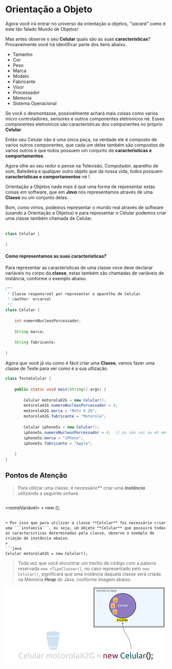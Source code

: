 # Orientação a Objeto

Agora você irá entrar no universo da orientação a objetos, *"sacará"* como é este tão falado Mundo de Objetos!

Mas antes observe o seu **Celular** quais são as suas **características**? Provavelmente você irá identificar parte dos itens abaixo.

* Tamanho
* Cor
* Peso
* Marca
* Modelo
* Fabricante
* Visor
* Processador
* Memoria
* Sistema Operacional

Se você o desmontasse, possivelmente achará mais coisas como varios micro controladores, sensores e outros componentes eletronicos né. Esses componentes eletronicos são caracteristicas dos componentes no próprio **Celular**.

Então seu Celular não é uma única peça, na verdade ele é composto de varios outros componentes, que cada um deles também são compostos de varios outros e que todos possuem um conjunto de **caracteristicas e comportamentos**.

Agora olhe ao seu redor e pense na Televisão, Computador, aparelho de som, Batedeira e qualquer outro objeto que da nossa vida, todos possuem **caracteristicas e comportamentos** né !.

Orientação a Objetos nada mais é que uma forma de representar estas coisas em software, que em ***Java*** nós representamos através de uma **Classe** ou um conjunto delas.

Bom, como vimos, podemos representar o mundo real através de software (usando a Orientação a Objetos) e para representar o Celular podemos criar uma classe também chamada de Celular.

```java

class Celular {

}

```

#### Como representamos as suas caracteristicas?
Para representar as caracteristicas de uma classe voce deve declarar variáveis no corpo da **classe**, estas também são chamadas de variáveis de instância, conforme o exemplo abaixo.

```java
/**
 * Classe responsável por representar o aparelho de Celular
 * @author: ercarval
 */
class Celular {

    int numeroNucleosPorcessador;

    String marca;

    String fabricante;

}

```

Agora que você já viu como é fácil criar uma **Classe**, vamos fazer uma classe de Teste para ver como é a sua utlização.


```java
class TesteCelular {

    public static void main(String[] args) {

        Celular motorolaX2G = new Celular();
        motorolaX2G.numeroNucleosPorcessador = 4;
        motorolaX2G.marca = "Moto X 2G";
        motorolaX2G.fabricante = "Motorola";

        Celular iphone5s = new Celular();
        iphone5s.numeroNucleosPorcessador = 4;  // ps não sei se eh mesmo
        iphone5s.marca = "iPhone";
        iphone5s.fabricante = "Apple";

    }
}

```
## Pontos de Atenção

> Para utilizar uma classe, é necessário\*\* criar uma ***instância*** utilizando a seguinte sintaxe.

> ```java
   <TipoClasse> <nomeVariável> = new <TipoClasse> ();
  ```

> Por isso que para utilizar a classe **Celular** foi necessário criar uma ```instancia```, ou seja, um objeto **Celular** que possuirá todas as caracteristicas determinadas pela classe, observe o exemplo de criação de instância abaixo.
>
```java
Celular motorolaX2G = new Celular();
```
> Toda vez que você encontrar um trecho de código com a palavra reservada `new <TipoClasse>()`, no caso representado pelo `new Celular()`, significará que uma instância daquela classe será criada na Memória ***Heap*** do Java, conforme imagem abaixo.

![Objeto na Heap](../img/introducao-oo/newTipo-Heap.png)

